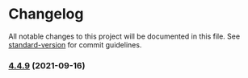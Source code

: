 # Changelog

All notable changes to this project will be documented in this file. See [standard-version](https://github.com/conventional-changelog/standard-version) for commit guidelines.

### [4.4.9](https://github.com/JustDams/faceitFinder/compare/v4.4.8...v4.4.9) (2021-09-16)
